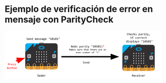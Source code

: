 # Ejemplo de verificación de error en mensaje con ParityCheck

![test](https://github.com/tomasdecamino/CS_TOLIS/blob/main/ParityMicroBit/microbit%20parity1.png)
